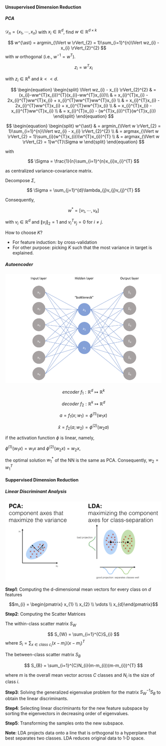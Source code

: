 #### Unsupervised Dimension Reduction
##### PCA<br>
$\mathcal{D}_{n} = \{x_{1}, \cdots, x_{n} \}$ with $x_{i} \in \mathbb{R}^{d}$, find $w \in \mathbb{R}^{d\times k}$<br>

$$
w^{\ast} = argmin_{\lVert w \rVert_{2} = 1}\sum_{i=1}^{n}\lVert wz_{i} - x_{i} \rVert_{2}^{2}
$$
with 
$w$ orthogonal (i.e., $w^{-1} = w^{T}$). 

$$z_{i} = w^{T}x_{i}$$

with $z_{i} \in \mathbb{R}^{k}$ and $k << d$.

$$
\begin{equation}
\begin{split}
\lVert wz_{i} - x_{i} \rVert_{2}^{2} & = (x_{i}-ww^{T}x_{i})^{T}(x_{i}-ww^{T}x_{i})\\
& = x_{i}^{T}x_{i} - 2x_{i}^{T}ww^{T}x_{i} + x_{i}^{T}ww^{T}ww^{T}x_{i} \\
& = x_{i}^{T}x_{i} - 2x_{i}^{T}ww^{T}x_{i} + x_{i}^{T}ww^{T}x_{i} \\
& = x_{i}^{T}x_{i} - x_{i}^{T}ww^{T}x_{i} \\
& = x_{i}^{T}x_{i} - (w^{T}x_{i})^{T}(w^{T}x_{i})
\end{split}
\end{equation}
$$

$$
\begin{equation}
\begin{split}
w^{\ast} & = argmin_{\lVert w \rVert_{2} = 1}\sum_{i=1}^{n}\lVert wz_{i} - x_{i} \rVert_{2}^{2} \\ 
& = argmax_{\lVert w \rVert_{2} = 1}\sum_{i}(w^{T}x_{i})(w^{T}x_{i})^{T} \\
& = argmax_{\lVert w \rVert_{2} = 1}w^{T}\Sigma w
\end{split}
\end{equation}
$$

with 

$$
\Sigma = \frac{1}{n}\sum_{i=1}^{n}x_{i}x_{i}^{T}
$$ 

as centralized variance-covariance matrix.<br>

Decompose $\Sigma$,

$$
\Sigma = \sum_{j=1}^{d}\lambda_{j}v_{j}v_{j}^{T}
$$

Consequently, <br>

$$
w^{\ast} = [v_{1}, \cdots, v_{k}]
$$

with $v_{i} \in \mathbb{R}^{d}$ and $\lVert v_{i} \rVert_{2} = 1$ and $v_{i}^{T}v_{j} = 0$ for $i \neq j$.

How to choose $K$?

* For feature induction: by cross-validation
* For other purpose: picking $K$ such that the most variance in target is explained.

##### Autoencoder <br>
![Screenshot](img/autoencoder.png)

$$
encoder \ f_{1}: \mathbb{R}^{d} \mapsto \mathbb{R}^{k}
$$

$$
decoder \ f_{2}: \mathbb{R}^{k} \mapsto \mathbb{R}^{d}
$$

$$
a = f_{1}(x; w_{1}) = \phi^{(1)}(w_{1}x)
$$

$$
\hat{x} = f_{2}(a; w_{2}) = \phi^{(2)}(w_{2}a)
$$

if the activation function $\phi$ is linear, namely, 

$\phi^{(1)}(w_{1}x) = w_{1}x$ and 
$\phi^{(2)}(w_{2}x) = w_{2}x$, 

the optimal solution $w^{\ast}_{1}$ of the NN is the same as PCA. Consequently, $w_{2} = w^{T}_{1}$

#### Suppervised Dimension Reduction

##### Linear Discriminant Analysis <br>
![Screenshot](img/lda.png)

$\mathbf{Step 1}$: Computing the d-dimensional mean vectors for every class on $d$ features

$$m_{i} = \begin{pmatrix} x_{1} \\ x_{2} \\ \vdots \\ x_{d}\end{pmatrix}$$

$\mathbf{Step 2}$: Computing the Scatter Matrices<br>

The within-class scatter matrix $S_{W}$

$$
S_{W} = \sum_{i=1}^{C}S_{i}
$$
where $S_{i} = \sum_{x\in class \ c_{i}}(x-m_{i})(x-m_{i})^{T}$<br>

The between-class scatter matrix $S_{B}$

$$
S_{B} = \sum_{i=1}^{C}N_{i}(m-m_{i})(m-m_{i})^{T}
$$

where $m$ is the overall mean vector across $C$ classes and $N_{i}$ is the size of class $i$.<br>

$\mathbf{Step 3}$: Solving the generalized eigenvalue problem for the matrix $S^{−1}_{W}S_{B}$ to obtain the linear discriminants.<br>

$\mathbf{Step 4}$: Selecting linear discriminants for the new feature subspace by sorting the eigenvectors in decreasing order of eigenvalues.<br>

$\mathbf{Step 5}$: Transforming the samples onto the new subspace.

$\mathbf{Note}$: LDA projects data onto a line that is orthogonal to a hyperplane that best separates two classes. LDA reduces original data to 1-D space.
